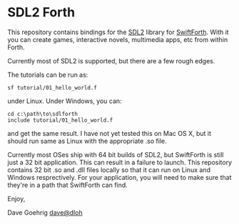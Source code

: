 SDL2 Forth
===========

This repository contains bindings for the [SDL2](http://libsdl.org) library 
for [SwiftForth](http://forth.com).  With it you can create
games, interactive novels, multimedia apps, etc from within Forth.

Currently most of SDL2 is supported, but there are a few rough edges.

The tutorials can be run as:

	sf tutorial/01_hello_world.f

under Linux.  Under Windows, you can:

	cd c:\path\to\sdlforth
	include tutorial/01_hello_world.f

and get the same result.  I have not yet tested this on Mac OS X, but
it should run same as Linux with the appropriate .so file.

Currently most OSes ship with 64 bit builds of SDL2, but SwiftForth is
still just a 32 bit application.  This can result in a failure to launch.
This repository contains 32 bit .so and .dll files locally so that it
can run on Linux and Windows resprectively.  For your application, you
will need to make sure that they're in a path that SwiftForth can find.

Enjoy,

Dave Goehrig <dave@dloh>

